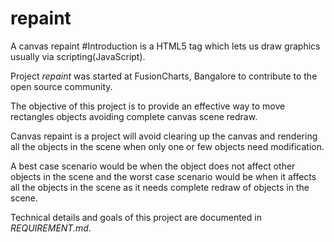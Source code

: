 repaint
=======

A canvas repaint 
#Introduction
_<canvas>_ is a HTML5 tag which lets us draw graphics usually via scripting(JavaScript).  

Project *repaint* was started at FusionCharts, Bangalore to contribute to the open source community.

The objective of this project is to provide an effective way to move rectangles objects avoiding complete canvas scene redraw.

Canvas repaint is a project will avoid clearing up the canvas and rendering all the objects 
in the scene when only one or few objects need modification.

A best case scenario would be when the object does not affect other objects in the scene and the 
worst case scenario would be when it affects all the objects in the scene as it needs complete 
redraw of objects in the scene.

Technical details and goals of this project are documented in *REQUIREMENT.md*.